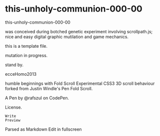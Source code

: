# this-unholy-communion-000-00

this-unholy-communion-000-00

was conceived during botched genetic experiment involving scrollpath.js; nice and easy digital graphic mutilation and game mechanics.

this is a template file.

mutation in progress.

stand by.

ecceHomo2013

humble beginnings with Fold Scroll Experimental CSS3 3D scroll behaviour forked from Justin Windle's Pen Fold Scroll.

A Pen by @rafszul on CodePen.

License.

    Write
    Preview

Parsed as Markdown Edit in fullscreen
